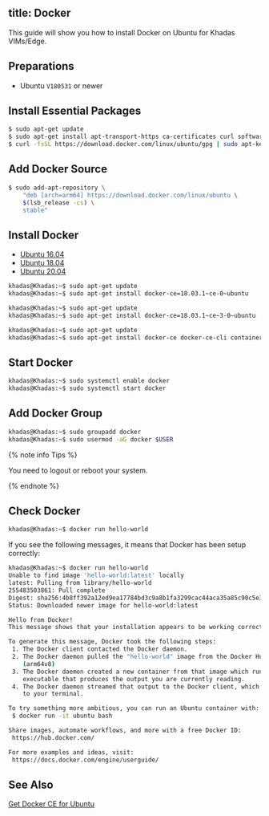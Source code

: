 title: Docker
---

This guide will show you how to install Docker on Ubuntu for Khadas VIMs/Edge.

## Preparations

* Ubuntu `V180531` or newer

## Install Essential Packages

```bash
$ sudo apt-get update
$ sudo apt-get install apt-transport-https ca-certificates curl software-properties-common
$ curl -fsSL https://download.docker.com/linux/ubuntu/gpg | sudo apt-key add -
```

## Add Docker Source

```bash
$ sudo add-apt-repository \
	"deb [arch=arm64] https://download.docker.com/linux/ubuntu \
	$(lsb_release -cs) \
	stable"
```

## Install Docker

<ul class="nav nav-tabs" id="myTab" role="tablist">
  <li class="nav-item" role="presentation">
    <a class="nav-link active" id="16-tab" data-toggle="tab" href="#16" role="tab" aria-controls="16" aria-selected="true">Ubuntu 16.04</a>
  </li>
  <li class="nav-item" role="presentation">
    <a class="nav-link" id="18-tab" data-toggle="tab" href="#18" role="tab" aria-controls="18" aria-selected="false">Ubuntu 18.04</a>
  </li>
  <li class="nav-item" role="presentation">
    <a class="nav-link" id="20-tab" data-toggle="tab" href="#20" role="tab" aria-controls="20" aria-selected="false">Ubuntu 20.04</a>
  </li>
</ul>
<div class="tab-content" id="myTabContent">
<div class="tab-pane fade show active" id="16" role="tabpanel" aria-labelledby="16-tab">

```bash
khadas@Khadas:~$ sudo apt-get update
khadas@Khadas:~$ sudo apt-get install docker-ce=18.03.1~ce-0~ubuntu
```

</div>
<div class="tab-pane fade show" id="18" role="tabpanel" aria-labelledby="18-tab">

```bash
khadas@Khadas:~$ sudo apt-get update
khadas@Khadas:~$ sudo apt-get install docker-ce=18.03.1~ce~3-0~ubuntu
```

</div>
<div class="tab-pane fade show" id="20" role="tabpanel" aria-labelledby="20-tab">

```bash
khadas@Khadas:~$ sudo apt-get update
khadas@Khadas:~$ sudo apt-get install docker-ce docker-ce-cli containerd.io
```

</div>
</div>

## Start Docker

```bash
khadas@Khadas:~$ sudo systemctl enable docker
khadas@Khadas:~$ sudo systemctl start docker
```

## Add Docker Group

```bash
khadas@Khadas:~$ sudo groupadd docker
khadas@Khadas:~$ sudo usermod -aG docker $USER
```

{% note info Tips %}

You need to logout or reboot your system.

{% endnote %}

## Check Docker

```bash
khadas@Khadas:~$ docker run hello-world
```

If you see the following messages, it means that Docker has been setup correctly:

```bash
khadas@Khadas:~$ docker run hello-world
Unable to find image 'hello-world:latest' locally
latest: Pulling from library/hello-world
255483503861: Pull complete 
Digest: sha256:4b8ff392a12ed9ea17784bd3c9a8b1fa3299cac44aca35a85c90c5e3c7afacdc
Status: Downloaded newer image for hello-world:latest

Hello from Docker!
This message shows that your installation appears to be working correctly.

To generate this message, Docker took the following steps:
 1. The Docker client contacted the Docker daemon.
 2. The Docker daemon pulled the "hello-world" image from the Docker Hub.
    (arm64v8)
 3. The Docker daemon created a new container from that image which runs the
    executable that produces the output you are currently reading.
 4. The Docker daemon streamed that output to the Docker client, which sent it
    to your terminal.

To try something more ambitious, you can run an Ubuntu container with:
 $ docker run -it ubuntu bash

Share images, automate workflows, and more with a free Docker ID:
 https://hub.docker.com/

For more examples and ideas, visit:
 https://docs.docker.com/engine/userguide/
```

## See Also
[Get Docker CE for Ubuntu](https://docs.docker.com/install/linux/docker-ce/ubuntu/)
